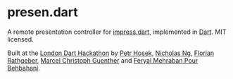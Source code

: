 presen.dart
===========

A remote presentation controller for [impress.dart][0], implemented in
[Dart](http://dartlang.org). MIT licensed.

Built at the [London Dart Hackathon][1] by [Petr Hosek][2], [Nicholas Ng][3],
[Florian Rathgeber][4], [Marcel Christoph Guenther][5] and
[Feryal Mehraban Pour Behbahani][6].

[0]: https://github.com/imperialists/impress.dart
[1]: http://www.dartlang.org/hackathons/2012/happy-hour/
[2]: https://plus.google.com/110287390291502183886
[3]: https://plus.google.com/103590770217110381172
[4]: https://plus.google.com/112983298713989864872
[5]: https://plus.google.com/102899944686263551055
[6]: https://plus.google.com/111833213840908234181
